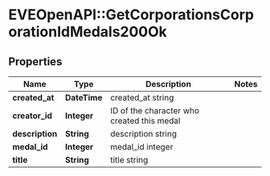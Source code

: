 # EVEOpenAPI::GetCorporationsCorporationIdMedals200Ok

## Properties
Name | Type | Description | Notes
------------ | ------------- | ------------- | -------------
**created_at** | **DateTime** | created_at string | 
**creator_id** | **Integer** | ID of the character who created this medal | 
**description** | **String** | description string | 
**medal_id** | **Integer** | medal_id integer | 
**title** | **String** | title string | 


